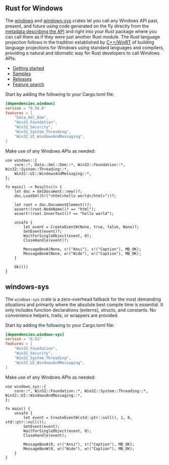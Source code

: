 ## Rust for Windows

The [windows](https://crates.io/crates/windows) and [windows-sys](https://crates.io/crates/windows-sys) crates let you call any Windows API past, present, and future using code generated on the fly directly from the [metadata describing the API](https://github.com/microsoft/windows-rs/tree/master/crates/libs/bindgen/default) and right into your Rust package where you can call them as if they were just another Rust module. The Rust language projection follows in the tradition established by [C++/WinRT](https://github.com/microsoft/cppwinrt) of building language projections for Windows using standard languages and compilers, providing a natural and idiomatic way for Rust developers to call Windows APIs.

* [Getting started](https://kennykerr.ca/rust-getting-started/)
* [Samples](https://github.com/microsoft/windows-rs/tree/0.56.0/crates/samples)
* [Releases](https://github.com/microsoft/windows-rs/releases)
* [Feature search](https://microsoft.github.io/windows-rs/features/#/0.56.0)

Start by adding the following to your Cargo.toml file:

```toml
[dependencies.windows]
version = "0.56.0"
features = [
    "Data_Xml_Dom",
    "Win32_Foundation",
    "Win32_Security",
    "Win32_System_Threading",
    "Win32_UI_WindowsAndMessaging",
]
```

Make use of any Windows APIs as needed:

```rust,no_run
use windows::{
    core::*, Data::Xml::Dom::*, Win32::Foundation::*, Win32::System::Threading::*,
    Win32::UI::WindowsAndMessaging::*,
};

fn main() -> Result<()> {
    let doc = XmlDocument::new()?;
    doc.LoadXml(h!("<html>hello world</html>"))?;

    let root = doc.DocumentElement()?;
    assert!(root.NodeName()? == "html");
    assert!(root.InnerText()? == "hello world");

    unsafe {
        let event = CreateEventW(None, true, false, None)?;
        SetEvent(event)?;
        WaitForSingleObject(event, 0);
        CloseHandle(event)?;

        MessageBoxA(None, s!("Ansi"), s!("Caption"), MB_OK);
        MessageBoxW(None, w!("Wide"), w!("Caption"), MB_OK);
    }

    Ok(())
}
```

## windows-sys

The `windows-sys` crate is a zero-overhead fallback for the most demanding situations and primarily where the absolute best compile time is essential. It only includes function declarations (externs), structs, and constants. No convenience helpers, traits, or wrappers are provided.

Start by adding the following to your Cargo.toml file:

```toml
[dependencies.windows-sys]
version = "0.52"
features = [
    "Win32_Foundation",
    "Win32_Security",
    "Win32_System_Threading",
    "Win32_UI_WindowsAndMessaging",
]
```

Make use of any Windows APIs as needed:

```rust,no_run
use windows_sys::{
    core::*, Win32::Foundation::*, Win32::System::Threading::*, Win32::UI::WindowsAndMessaging::*,
};

fn main() {
    unsafe {
        let event = CreateEventW(std::ptr::null(), 1, 0, std::ptr::null());
        SetEvent(event);
        WaitForSingleObject(event, 0);
        CloseHandle(event);

        MessageBoxA(0, s!("Ansi"), s!("Caption"), MB_OK);
        MessageBoxW(0, w!("Wide"), w!("Caption"), MB_OK);
    }
}
```
